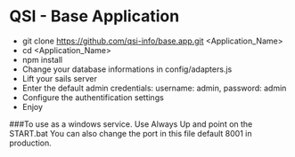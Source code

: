 # QSI - Base Application

- git clone https://github.com/qsi-info/base.app.git <Application_Name>
- cd <Application_Name>
- npm install
- Change your database informations in config/adapters.js
- Lift your sails server
- Enter the default admin credentials: username: admin, password: admin
- Configure the authentification settings
- Enjoy


###To use as a windows service.
Use Always Up and point on the START.bat
You can also change the port in this file default 8001 in production.
